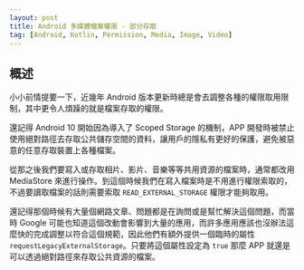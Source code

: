 ```yaml
---
layout: post
title: Android 多媒體檔案權限 - 部分存取
tag: [Android, Kotlin, Permission, Media, Image, Video]
---
```


## 概述

小小前情提要一下，近幾年 Android 版本更新時總是會去調整各種的權限取用限制，其中更令人煩躁的就是檔案存取的權限。

還記得 Android 10 開始因為導入了 Scoped Storage 的機制，APP 開發時被禁止使用絕對路徑去存取公共儲存空間的資料，讓用戶的隱私有更好的保護，避免被惡意的任意存取裝置上各種檔案。

從那之後我們要寫入或存取相片、影片、音樂等等共用資源的檔案時，通常都改用 MediaStore 來進行操作。到這個時候我們在寫入檔案時是不用進行權限索取的，不過要讀取檔案的話則需要索取 `READ_EXTERNAL_STORAGE` 權限才能夠取用。

還記得那個時候有大量個網路文章、問題都是在詢問或是幫忙解決這個問題，而當時 Google 可能也知道這個改動會影響到大量的應用，而許多應用應該也沒辦法這麼快的完成調整以符合這個規範，因此他們有額外提供一個臨時的屬性 `requestLegacyExternalStorage`。只要將這個屬性設定為 `true` 那麼 APP 就還是可以透過絕對路徑來存取公共資源的檔案。
